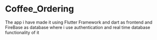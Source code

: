 # Coffee_Ordering
The app i have made it using Flutter Framework and dart as frontend and FireBase as database where i use authentication and real time database functionality of it
